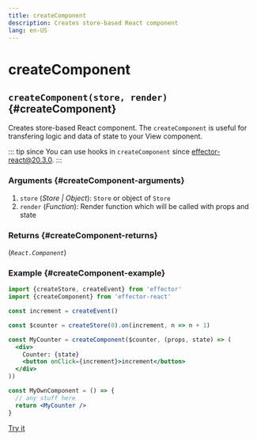 ```yaml
---
title: createComponent
description: Creates store-based React component
lang: en-US
---
```


# createComponent

## `createComponent(store, render)` {#createComponent}

Creates store-based React component. The `createComponent` is useful for transfering logic and data of state to your View component.

::: tip since
You can use hooks in `createComponent` since [effector-react@20.3.0](https://changelog.effector.dev/#effector-20-3-0).
:::

### Arguments {#createComponent-arguments}

1. `store` (_Store | Object_): `Store` or object of `Store`
2. `render` (_Function_): Render function which will be called with props and state

### Returns {#createComponent-returns}

(_`React.Component`_)

### Example {#createComponent-example}

```jsx
import {createStore, createEvent} from 'effector'
import {createComponent} from 'effector-react'

const increment = createEvent()

const $counter = createStore(0).on(increment, n => n + 1)

const MyCounter = createComponent($counter, (props, state) => (
  <div>
    Counter: {state}
    <button onClick={increment}>increment</button>
  </div>
))

const MyOwnComponent = () => {
  // any stuff here
  return <MyCounter />
}
```

[Try it](https://share.effector.dev/kJoLGB6g)
